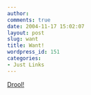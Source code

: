 ```yaml
---
author:
comments: true
date: 2004-11-17 15:02:07
layout: post
slug: want
title: Want!
wordpress_id: 151
categories:
- Just Links
---
```


[Drool!](http://www.bigha.com/index.php)

